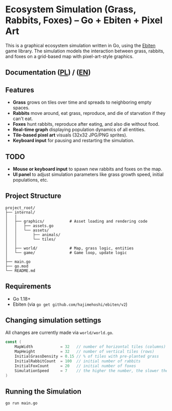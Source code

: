 # Ecosystem Simulation (Grass, Rabbits, Foxes) – Go + Ebiten + Pixel Art

This is a graphical ecosystem simulation written in Go, using the [Ebiten](https://ebiten.org/) game library. The simulation models the interaction between grass, rabbits, and foxes on a grid-based map with pixel-art-style graphics.

## Documentation ([PL](dokumentacja.md)) / ([EN](documentation.md))

## Features

- **Grass** grows on tiles over time and spreads to neighboring empty spaces.
- **Rabbits** move around, eat grass, reproduce, and die of starvation if they can't eat.
- **Foxes** hunt rabbits, reproduce after eating, and also die without food.
- **Real-time graph** displaying population dynamics of all entities.
- **Tile-based pixel art** visuals (32x32 JPG/PNG sprites).
- **Keyboard input** for pausing and restarting the simulation.

## TODO

- **Mouse or keyboard input** to spawn new rabbits and foxes on the map.
- **UI panel** to adjust simulation parameters like grass growth speed, initial populations, etc.

## Project Structure

```
project_root/
├── internal/
│   │
│   ├── graphics/           # Asset loading and rendering code
│   │   ├── assets.go
│   │   └── assets/
│   │       ├── animals/
│   │       └── tiles/
│   │
│   ├── world/              # Map, grass logic, entities
│   └── game/               # Game loop, update logic
│
├── main.go
├── go.mod
└── README.md
```

## Requirements

- Go 1.18+
- Ebiten (via `go get github.com/hajimehoshi/ebiten/v2`)

## Changing simulation settings

All changes are currently made via `world/world.go`.

```go
const (
	MapWidth            = 32   // number of horizontal tiles (columns)
	MapHeight           = 32   // number of vertical tiles (rows)
	InitialGrassDensity = 0.15 // % of tiles with pre-planted grass
	InitialRabbitCount  = 100  // initial number of rabbits
	InitialFoxCount     = 20   // initial number of foxes
	SimulationSpeed     = 7    // the higher the number, the slower the simulation
)
```

## Running the Simulation

```bash
go run main.go
```
